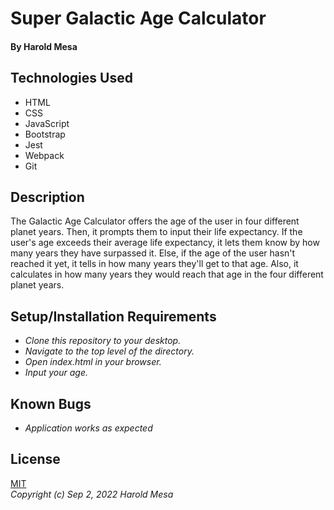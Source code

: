 # Super Galactic Age Calculator

#### By Harold Mesa

## Technologies Used

* HTML
* CSS
* JavaScript
* Bootstrap
* Jest
* Webpack
* Git

## Description  

The Galactic Age Calculator offers the age of the user in four different planet years. Then, it prompts them to input their life expectancy. If the user's age exceeds their average life expectancy, it lets them know by how many years they have surpassed it. Else, if the age of the user hasn't reached it yet, it tells in how many years they'll get to that age. Also, it calculates in how many years they would reach that age in the four different planet years.


## Setup/Installation Requirements

* _Clone this repository to your desktop._
* _Navigate to the top level of the directory._
* _Open index.html in your browser._
* _Input your age._

## Known Bugs

* _Application works as expected_

## License

[MIT](https://en.wikipedia.org/wiki/MIT_License)  
_Copyright (c) Sep 2, 2022 Harold Mesa_
